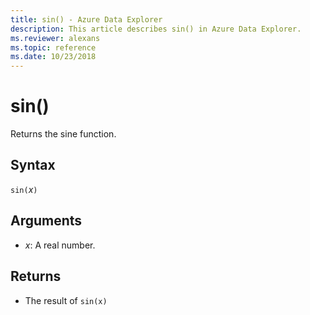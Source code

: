 ```yaml
---
title: sin() - Azure Data Explorer
description: This article describes sin() in Azure Data Explorer.
ms.reviewer: alexans
ms.topic: reference
ms.date: 10/23/2018
---
```

# sin()

Returns the sine function.

## Syntax

`sin(`*x*`)`

## Arguments

* *x*: A real number.

## Returns

* The result of `sin(x)`